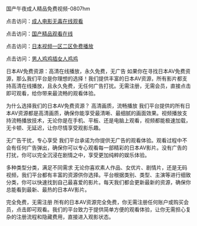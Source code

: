 国产午夜成人精品免费视频-0807hm

点击访问：<a href="https://heiliaowzu4ur.pages.dev">成人电影无毒在线观看</a>

点击访问：<a href="https://heiliaozj3tjd.pages.dev">国产精品观看在线</a>

点击访问：<a href="https://heiliaoll4qsx.pages.dev">日本视频一区二区免费播放</a>

点击访问：<a href="https://heiliaoxqkkct.pages.dev">男人鸡鸡插女人鸡鸡</a>


日本AV免费资源：高清在线播放，永久免费，无广告
如果你在寻找日本AV免费资源，那么我们平台是你理想的选择！我们提供丰富的日本AV资源，所有影片都支持高清在线播放，且永久免费，无任何广告打扰。无需注册，无需会员，直接点击即可观看，给你带来最流畅的观看体验。

为什么选择我们的日本AV免费资源？
高清画质，流畅播放
我们平台提供的所有日本AV资源都是高清画质，确保你能享受最清晰、最细腻的画面效果。视频播放支持流畅播放技术，无论你是在手机、平板、还是电脑上观看，视频都能极速加载，无卡顿、无延迟，让你尽情享受观影乐趣。

无广告干扰，专心享受
我们平台承诺为你提供无广告的观看体验。观看过程中不会有任何广告弹出，确保你可以专心观看每一部精彩的日本AV影片。没有广告的打扰，你可以完全沉浸在剧情之中，享受更加纯粹的娱乐体验。

多种类型分类，满足不同需求
无论你喜欢素人作品、女优片、剧情片，还是无码视频，我们平台都有丰富的资源供你选择。平台根据类别、类型、主演等进行细致分类，你可以快速找到自己最喜爱的影片。每天我们都会更新最新的资源，确保你总能看到最新、最热的日本AV影片。

完全免费，无需注册
所有的日本AV资源完全免费，你无需注册任何账户或购买会员，点击即可观看。我们的平台致力于提供简单方便的观看体验，让你无需担心复杂的注册流程和隐藏费用，直接进入观影状态。

<span style="display:none;">[Canonical link](https://github.com/xlin156/34570 ）</span>
